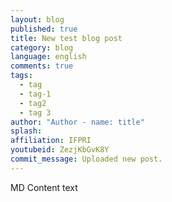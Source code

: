 ```yaml
---
layout: blog
published: true
title: New test blog post
category: blog
language: english
comments: true
tags: 
  - tag
  - tag-1
  - tag2
  - tag 3
author: "Author - name: title"
splash:
affiliation: IFPRI
youtubeid: ZezjKbGvK8Y
commit_message: Uploaded new post.
---
```

MD Content text
